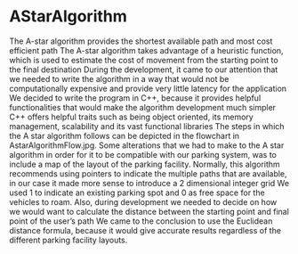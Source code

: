 # AStarAlgorithm

The A-star algorithm provides the shortest available path and most cost efficient path The A-star algorithm takes advantage of a heuristic function, which is used to estimate the cost of movement from the starting point to the final destination During the development, it came to our attention that we needed to write the algorithm in a way that would not be computationally expensive and provide very little latency for the application We decided to write the program in C++, because it provides helpful functionalities that would make the algorithm development much simpler C++ offers helpful traits such as being object oriented, its memory management, scalability and its vast functional libraries The steps in which the A star algorithm follows can be depicted in the flowchart in AstarAlgorithmFlow.jpg. Some alterations that we had to make to the A star algorithm in order for it to be compatible with our parking system, was to include a map of the layout of the parking facility. Normally, this algorithm recommends using pointers to indicate the multiple paths that are available, in our case it made more sense to introduce a 2 dimensional integer grid We used 1 to indicate an existing parking spot and 0 as free space for the vehicles to roam. Also, during development we needed to decide on how we would want to calculate the distance between the starting point and final point of the user’s path We came to the conclusion to use the Euclidean distance formula, because it would give accurate results regardless of the different parking facility layouts.
